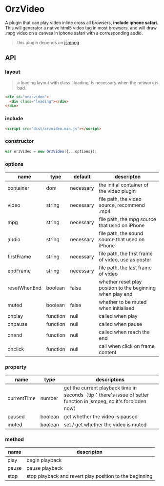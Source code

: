 # OrzVideo
A plugin that can play video inline cross all browsers, **include iphone safari**. This will generator a native html5 video tag in most browsers, and will draw .mpg video on a canvas in iphone safari with a corresponding audio.

> this plugin depends on [jsmpeg](https://github.com/phoboslab/jsmpeg)

## API

### layout

> a loading layout with class '.loading' is necessary when the network is bad.

```html
<div id="orz-video">
  <div class="loading"></div>
</div>
```

### include

```html
<script src="dist/orzvideo.min.js"></script>
```

### constructor

```javascript
var orzVideo = new OrzVideo({...options});
```

### options

| name         | type     | default   | descripton                               |
| ------------ | -------- | --------- | ---------------------------------------- |
| container    | dom      | necessary | the initial container of the video plugin |
| video        | string   | necessary | file path, the video source, recommend .mp4 |
| mpg          | string   | necessary | file path, the mpg source that used on iPhone |
| audio        | string   | necessary | file path, the sound source that used on iPhone |
| firstFrame   | string   | necessary | file path, the first frame of video, use as poster |
| endFrame     | string   | necessary | file path, the last frame of video       |
| resetWhenEnd | boolean  | false     | whether reset play position to the beginning when play end |
| muted        | boolean  | false     | whether to be muted when initialised     |
| onplay       | function | null      | called when play                         |
| onpause      | function | null      | called when pause                        |
| onend        | function | null      | called when reach the end                |
| onclick      | function | null      | call when click on frame content         |

### property

| name        | type    | descriptons                              |
| ----------- | ------- | ---------------------------------------- |
| currentTime | number  | get the current playback time in seconds（tip：there's issue of setter function in jsmpeg, so it's forbidden now） |
| paused      | boolean | get whether the video is paused          |
| muted       | boolean | set / get whether the video is muted     |

### method

| name  | descripton                               |
| ----- | ---------------------------------------- |
| play  | begin playback                           |
| pause | pause playback                           |
| stop  | stop playback and revert play position to the beginning |